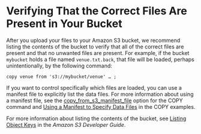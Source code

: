# Verifying That the Correct Files Are Present in Your Bucket<a name="verifying-that-correct-files-are-present"></a>

After you upload your files to your Amazon S3 bucket, we recommend listing the contents of the bucket to verify that all of the correct files are present and that no unwanted files are present\. For example, if the bucket `mybucket` holds a file named `venue.txt.back`, that file will be loaded, perhaps unintentionally, by the following command:

```
copy venue from 's3://mybucket/venue' … ;
```

If you want to control specifically which files are loaded, you can use a manifest file to explicitly list the data files\. For more information about using a manifest file, see the [copy_from_s3_manifest_file](copy-parameters-data-source-s3.md#copy-manifest-file) option for the COPY command and [Using a Manifest to Specify Data Files](r_COPY_command_examples.md#copy-command-examples-manifest) in the COPY examples\. 

For more information about listing the contents of the bucket, see [Listing Object Keys](https://docs.aws.amazon.com/AmazonS3/latest/dev/ListingKeysUsingAPIs.html) in the *Amazon S3 Developer Guide*\.